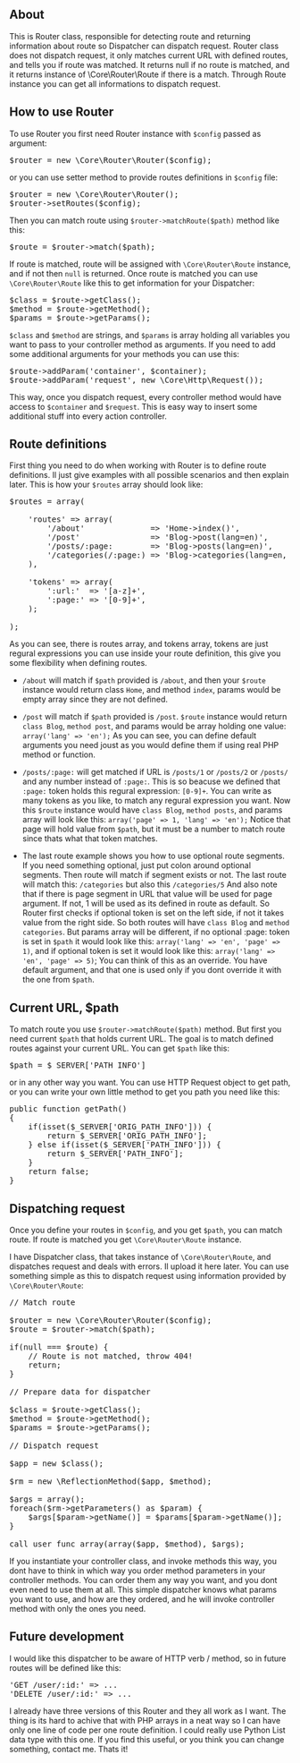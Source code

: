 ## About

This is Router class, responsible for detecting route and returning information about route so Dispatcher can dispatch request. Router class does not dispatch request, it only matches current URL with defined routes, and tells you if route was matched. It returns null if no route is matched, and it returns instance of \Core\Router\Route if there is a match. Through Route instance you can get all informations to dispatch request.

## How to use Router

To use Router you first need Router instance with `$config` passed as argument:

<pre>
$router = new \Core\Router\Router($config);
</pre>

or you can use setter method to provide routes definitions in `$config` file:

<pre>
$router = new \Core\Router\Router();
$router->setRoutes($config);
</pre>

Then you can match route using `$router->matchRoute($path)` method like this:

<pre>
$route = $router->match($path);
</pre>

If route is matched, route will be assigned with `\Core\Router\Route` instance, and if not then `null` is returned. Once route is matched you can use `\Core\Router\Route` like this to get information for your Dispatcher:

<pre>
$class = $route->getClass();
$method = $route->getMethod();
$params = $route->getParams();
</pre>

`$class` and `$method` are strings, and `$params` is array holding all variables you want to pass to your controller method as arguments. If you need to add some additional arguments for your methods you can use this:

<pre>
$route->addParam('container', $container);
$route->addParam('request', new \Core\Http\Request());
</pre>

This way, once you dispatch request, every controller method would have access to `$container` and `$request`. This is easy way to insert some additional stuff into every action controller.

## Route definitions

First thing you need to do when working with Router is to define route definitions. Il just give examples with all possible scenarios and then explain later. This is how your `$routes` array should look like:

<pre>
$routes = array(

    'routes' => array(
        '/about'              => 'Home->index()',
        '/post'               => 'Blog->post(lang=en)',
        '/posts/:page:        => 'Blog->posts(lang=en)',
        '/categories(/:page:) => 'Blog->categories(lang=en, page=1)',
    ),

    'tokens' => array(
        ':url:'  => '[a-z]+',
        ':page:' => '[0-9]+',
    );

);
</pre>

As you can see, there is routes array, and tokens array, tokens are just regural expressions you can use inside your route definition, this give you some flexibility when defining routes.

- `/about` will match if `$path` provided is `/about`, and then your `$route` instance would return class `Home`, and method `index`, params would be empty array since they are not defined.

- `/post` will match if `$path` provided is `/post`. `$route` instance would return `class Blog`, `method post`, and params would be array holding one value: `array('lang' => 'en');` As you can see, you can define default arguments you need joust as you would define them if using real PHP method or function.

- `/posts/:page:` will get matched if URL is `/posts/1` or `/posts/2` or `/posts/` and any number instead of `:page:`. This is so beacuse we defined that `:page:` token holds this regural expression: `[0-9]+`. You can write as many tokens as you like, to match any regural expression you want. Now this `$route` instance would have `class Blog`, `method posts`, and params array will look like this: `array('page' => 1, 'lang' => 'en');` Notice that page will hold value from `$path`, but it must be a number to match route since thats what that token matches.

- The last route example shows you how to use optional route segments. If you need something optional, just put colon around optional segments. Then route will match if segment exists or not. The last route will match this: `/categories` but also this `/categories/5` And also note that if there is page segment in URL that value will be used for page argument. If not, 1 will be used as its defined in route as default. So Router first checks if optional token is set on the left side, if not it takes value from the right side. So both routes will have `class Blog` and `method categories`. But params array will be different, if no optional :page: token is set in `$path` it would look like this: `array('lang' => 'en', 'page' => 1)`, and if optional token is set it would look like this: `array('lang' => 'en', 'page' => 5)`; You can think of this as an override. You have default argument, and that one is used only if you dont override it with the one from `$path`.

## Current URL, $path

To match route you use `$router->matchRoute($path)` method. But first you need current `$path` that holds current URL. The goal is to match defined routes against your current URL. You can get `$path` like this:

<pre>
$path = $_SERVER['PATH_INFO']
</pre>

or in any other way you want. You can use HTTP Request object to get path, or you can write your own little method to get you path you need like this:

<pre>
public function getPath()
{
    if(isset($_SERVER['ORIG_PATH_INFO'])) {
        return $_SERVER['ORIG_PATH_INFO'];
    } else if(isset($_SERVER['PATH_INFO'])) {
        return $_SERVER['PATH_INFO'];
    }
    return false;
}
</pre>

## Dispatching request

Once you define your routes in `$config`, and you get `$path`, you can match route. If route is matched you get `\Core\Router\Route` instance.

I have Dispatcher class, that takes instance of `\Core\Router\Route`, and dispatches request and deals with errors. Il upload it here later. You can use something simple as this to dispatch request using information provided by `\Core\Router\Route`:

<pre>
// Match route

$router = new \Core\Router\Router($config);
$route = $router->match($path);

if(null === $route) {
    // Route is not matched, throw 404!
    return;
}

// Prepare data for dispatcher

$class = $route->getClass();
$method = $route->getMethod();
$params = $route->getParams();

// Dispatch request

$app = new $class();

$rm = new \ReflectionMethod($app, $method);

$args = array();
foreach($rm->getParameters() as $param) {
    $args[$param->getName()] = $params[$param->getName()];
}

call_user_func_array(array($app, $method), $args);
</pre>

If you instantiate your controller class, and invoke methods this way, you dont have to think in which way you order method parameters in your controller methods. You can order them any way you want, and you dont even need to use them at all. This simple dispatcher knows what params you want to use, and how are they ordered, and he will invoke controller method with only the ones you need.

## Future development

I would like this dispatcher to be aware of HTTP verb / method, so in future routes will be defined like this:

<pre>
'GET /user/:id:' => ...
'DELETE /user/:id:' => ...
</pre>

I already have three versions of this Router and they all work as I want. The thing is its hard to achive that with PHP arrays in a neat way so I can have only one line of code per one route definition. I could really use Python List data type with this one. If you find this useful, or you think you can change something, contact me. Thats it!
